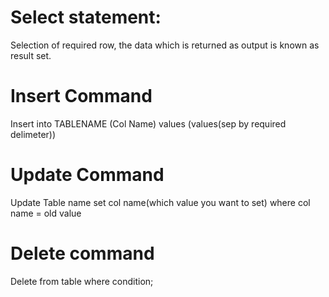 # Select statement: 
Selection of required row, the data which is returned as output is known as result set.
# Insert Command
Insert into TABLENAME (Col Name) values (values(sep by required delimeter))
# Update Command
Update Table name
set col name(which value you want to set)
where col name = old value

# Delete command
Delete from table where condition;
